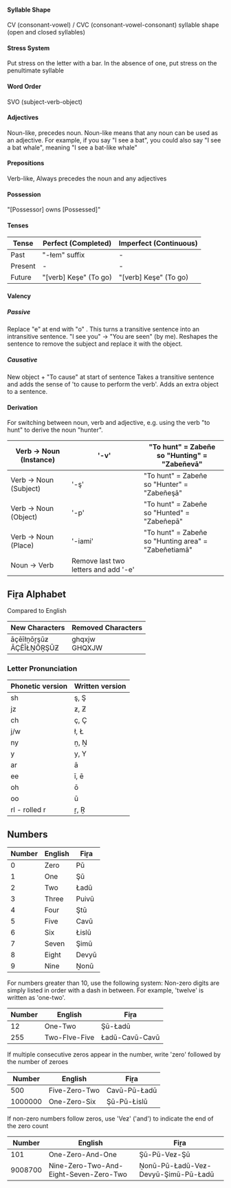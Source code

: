 #### Syllable Shape
CV (consonant-vowel) / CVC (consonant-vowel-consonant) syllable shape (open and closed syllables)
#### Stress System
Put stress on the letter with a bar. In the absence of one, put stress on the penultimate syllable
#### Word Order
SVO (subject-verb-object)
#### Adjectives
Noun-like, precedes noun.
Noun-like means that any noun can be used as an adjective. For example, if you say "I see a bat", you could also say "I see a bat whale", meaning "I see a bat-like whale"
#### Prepositions
Verb-like, Always precedes the noun and any adjectives
#### Possession
"\[Possessor] owns \[Possessed]"
#### Tenses

| Tense   | Perfect (Completed)    | Imperfect (Continuous) |
| ------- | ---------------------- | ---------------------- |
| Past    | "-łem" suffix          | -                      |
| Present | -                      | -                      |
| Future  | "\[verb] Keşe" (To go) | "\[verb] Keşe" (To go) |

#### Valency
##### Passive
Replace "e" at end with "o"	.
This turns a transitive sentence into an intransitive sentence.
"I see you" -> "You are seen" (by me).
Reshapes the sentence to remove the subject and replace it with the object.
##### Causative
New object + "To cause" at start of sentence
Takes a transitive sentence and adds the sense of 'to cause to perform the verb'.
Adds an extra object to a sentence.
#### Derivation
For switching between noun, verb and adjective, e.g. using the verb "to hunt" to derive the noun "hunter".

| Verb -> Noun (Instance) | '-v'                                 | "To hunt" = Zabeñe<br>so "Hunting" = "Zabeñevā"         |
| ----------------------- | ------------------------------------ | ------------------------------------------------------- |
| Verb -> Noun (Subject)  | '-ş'                                 | "To hunt" = Zabeñe<br>so "Hunter" = "Zabeñeşā"          |
| Verb -> Noun (Object)   | '-p'                                 | "To hunt" = Zabeñe<br>so "Hunted" = "Zabeñepā"          |
| Verb -> Noun (Place)    | '-iami'                              | "To hunt" = Zabeñe<br>so "Hunting area" = "Zabeñetiamā" |
| Noun -> Verb            | Remove last two letters and add '-e' |                                                         |


## Fiṟa Alphabet
Compared to English

| New Characters             | Removed Characters |
| -------------------------- | ------------------ |
| āçēīłṉōṟşūƶ<br>ĀÇĒĪŁṈŌṞŞŪƵ | ghqxjw<br>GHQXJW   |

### Letter Pronunciation

| Phonetic version | Written version |
| ---------------- | --------------- |
| sh               | ş, Ş            |
| jz               | ƶ, Ƶ            |
| ch               | ç, Ç            |
| j/w              | ł, Ł            |
| ny               | ṉ, Ṉ            |
| y                | y, Y            |
| ar               | ā               |
| ee               | ī, ē            |
| oh               | ō               |
| oo               | ū               |
| rl - rolled r    | ṟ, Ṟ            |

## Numbers

| Number | English | Fiṟa  |
| ------ | ------- | ----- |
| 0      | Zero    | Pū    |
| 1      | One     | Şū    |
| 2      | Two     | Ładū  |
| 3      | Three   | Puivū |
| 4      | Four    | Ştū   |
| 5      | Five    | Cavū  |
| 6      | Six     | Łislū |
| 7      | Seven   | Şimū  |
| 8      | Eight   | Devyū |
| 9      | Nine    | Ṉonū  |
For numbers greater than 10, use the following system:
Non-zero digits are simply listed in order with a dash in between. For example, 'twelve' is written as 'one-two'.

| Number | English       | Fiṟa           |
| ------ | ------------- | -------------- |
| 12     | One-Two       | Şū-Ładū        |
| 255    | Two-FIve-Five | Ładū-Cavū-Cavū |
If multiple consecutive zeros appear in the number, write 'zero' followed by the number of zeroes

| Number  | English       | Fiṟa         |
| ------- | ------------- | ------------ |
| 500     | Five-Zero-Two | Cavū-Pū-Ładū |
| 1000000 | One-Zero-Six  | Şū-Pū-Łislū  |
If non-zero numbers follow zeros, use 'Veƶ' ('and') to indicate the end of the zero count

| Number  | English                                | Fiṟa                                |
| ------- | -------------------------------------- | ----------------------------------- |
| 101     | One-Zero-And-One                       | Şū-Pū-Veƶ-Şū                        |
| 9008700 | Nine-Zero-Two-And-Eight-Seven-Zero-Two | Ṉonū-Pū-Ładū-Veƶ-Devyū-Şimū-Pū-Ładū |

